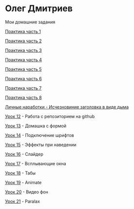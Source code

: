 # Олег Дмитриев
Мои домашние задания

[Практика часть 1](https://webplaneta-com.github.io/Practice/Practice%201%20part/)

[Практика часть 2](https://github.com/webplaneta-com/webplaneta-com.github.io/tree/master/Practice)

[Практика часть 3](https://webplaneta-com.github.io/Practice/Practice%203%20part/)

[Практика часть 4](https://webplaneta-com.github.io/Practice/Practice%204%20part/)

[Практика часть 5](https://webplaneta-com.github.io/Practice/Practice%205%20part/)

[Практика часть 6](https://webplaneta-com.github.io/Practice/Practice%206%20part/)

[Практика часть 7](https://webplaneta-com.github.io/Practice/Practice%207%20part/)

[Практика часть 8](https://webplaneta-com.github.io/Practice/Practice%208%20part/)

[Личные наработки - Исчезновиние заголовка в виде дыма](https://webplaneta-com.github.io/doom/ "Исчезновиние заголовка в виде дыма")

[Урок 12](https://webplaneta-com.github.io/lesson_12/ "Моя готовая домашка") - Работа с репозиторием на github

[Урок 13](webplaneta-com.github.io/lesson_13/ "Домашак с формой") - Домашка с формой

[Урок 14](https://webplaneta-com.github.io/lesson%2014/ "Домашка со шрифтами") - Подключение шрифтов

[Урок 15](https://webplaneta-com.github.io/lesson_15/) - Эффекты при наведении

[Урок 16](webplaneta-com.github.io/lesson_16/) - Слайдер

[Урок 17](webplaneta-com.github.io/lesson_17/) - Всплывающие окна

[Урок 18](https://webplaneta-com.github.io/lesson_18/) - Табы

[Урок 19](https://webplaneta-com.github.io/lesson_19/) - Animate

[Урок 20](https://webplaneta-com.github.io/lesson_20/) - Видео фон

[Урок 21](webplaneta-com.github.io/lesson_21/) - Paralax
